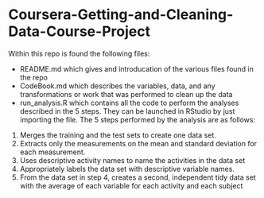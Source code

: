 # Coursera-Getting-and-Cleaning-Data-Course-Project
Within this repo is found the following files:
* README.md which gives and introducation of the various files found in the repo
* CodeBook.md which describes the variables, data, and any transformations or work that was performed to clean up the data
* run_analysis.R which contains all the code to perform the analyses described in the 5 steps. They can be launched in RStudio by just importing the file.
The 5 steps performed by the analysis are as follows:
1. Merges the training and the test sets to create one data set.
2. Extracts only the measurements on the mean and standard deviation for each measurement. 
3. Uses descriptive activity names to name the activities in the data set
4. Appropriately labels the data set with descriptive variable names. 
5.  From the data set in step 4, creates a second, independent tidy data set with the average of each variable for each activity and each subject
